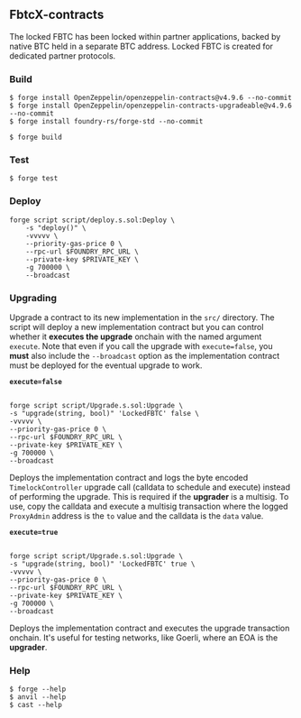 ## FbtcX-contracts

The locked FBTC has been locked within partner applications, backed by native BTC held in a separate BTC address. Locked FBTC is created for dedicated partner protocols.

### Build

```shell
$ forge install OpenZeppelin/openzeppelin-contracts@v4.9.6 --no-commit
$ forge install OpenZeppelin/openzeppelin-contracts-upgradeable@v4.9.6 --no-commit
$ forge install foundry-rs/forge-std --no-commit

$ forge build
```

### Test

```shell
$ forge test
```

### Deploy

```shell
forge script script/deploy.s.sol:Deploy \
    -s "deploy()" \
    -vvvvv \
    --priority-gas-price 0 \
    --rpc-url $FOUNDRY_RPC_URL \
    --private-key $PRIVATE_KEY \
    -g 700000 \
    --broadcast
```

### Upgrading

Upgrade a contract to its new implementation in the `src/` directory. The script will deploy a new implementation contract but you can
control whether it **executes the upgrade** onchain with the named argument `execute`. Note that even if you call the upgrade with
`execute=false`, you **must** also include the `--broadcast` option as the implementation contract must be deployed for the eventual upgrade
to work.

**`execute=false`**

```shell

forge script script/Upgrade.s.sol:Upgrade \
-s "upgrade(string, bool)" 'LockedFBTC' false \
-vvvvv \
--priority-gas-price 0 \
--rpc-url $FOUNDRY_RPC_URL \
--private-key $PRIVATE_KEY \
-g 700000 \
--broadcast

```

Deploys the implementation contract and logs the byte encoded `TimelockController` upgrade call (calldata to schedule and execute) instead of performing the upgrade. This
is required if the **upgrader** is a multisig. To use, copy the calldata and execute a multisig transaction where the logged `ProxyAdmin`
address is the `to` value and the calldata is the `data` value.

**`execute=true`**

```shell

forge script script/Upgrade.s.sol:Upgrade \
-s "upgrade(string, bool)" 'LockedFBTC' true \
-vvvvv \
--priority-gas-price 0 \
--rpc-url $FOUNDRY_RPC_URL \
--private-key $PRIVATE_KEY \
-g 700000 \
--broadcast

```

Deploys the implementation contract and executes the upgrade transaction onchain. It's useful for testing networks, like Goerli, where an EOA is the **upgrader**.


### Help

```shell
$ forge --help
$ anvil --help
$ cast --help
```
